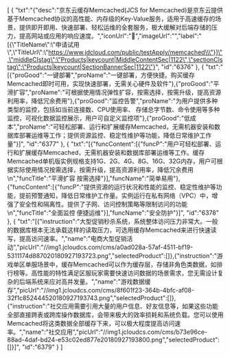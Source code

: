 [
	{
		"txt":"{\"desc\":\"京东云缓存Memcached(JCS for Memcached)是京东云提供基于Memcached协议的高性能、内存级的Key-Value服务，适用于高速缓存的场景，提供即开即用、快速部署、轻松运维的全套服务，极大缓解对后端存储的压力，提高网站或应用的响应速度。\",\"iconUrl\":\"\",\"imageUrl\":\"\",\"label\":\"[{\\\"TitleName\\\":\\\"申请试用\\\",\\\"TitleUrl\\\":\\\"https://www.jdcloud.com/public/testApply/memcached\\\"}]\",\"middleClstag\":\"Products|keycount|MiddleContentSec|1122\",\"sectionClstag\":\"Products|keycount|SectionBannerSec|1122\"}",
		"id":"6376"
	},
	{
		"txt":"[{\"proGood\":\"一键部署\",\"proName\":\"一键部署，方便快捷。购买缓存Memcached即时可用，实现快速部署，无需关心硬件及软件\"},{\"proGood\":\"平滑扩容\",\"proName\":\"可根据使用情况弹性扩容，按需选择，按需升级，提高资源利用率，降低冗余费用\"},{\"proGood\":\"监控告警\",\"proName\":\"为用户提供多种类型的监控，包括如当前连接数、CPU使用率、 存储总字节数、命令使用等多种监控，可视化数据监控展示，用户可自定义监控项\"},{\"proGood\":\"低成本\",\"proName\":\"可轻松部署、运行和扩展缓存Memcached，无需机器安装和数据库部署运维等工作；提供资源监控、稳定性维护等功能，降低日常维护工作量\"}]",
		"id":"6377"
	},
	{
		"txt":"[{\"funcContent\":[{\"funcP\":\"用户可轻松部署、运行和扩展缓存Memcached，无需机器安装和数据库部署运维等工作。缓存Memcached单机版实例规格支持1G、2G、4G、8G、16G、32G内存，用户可根据实际使用情况按需选择，按需升级，提高资源利用率，降低冗余费用\\n\",\"funcTitle\":\"平滑扩容 按需选择\"}],\"funcName\":\"简单易用\"},{\"funcContent\":[{\"funcP\":\"提供资源的运行状况和性能的监控、稳定性维护等功能，提前预警通知，降低日常维护工作量。实例运行在私有网络（VPC）中，增强了安全性和隔离性。提供了子网、访问控制策略等限制访问的功能\\n\",\"funcTitle\":\"全面监控 便捷运维\"}],\"funcName\":\"安全防护\"}]",
		"id":"6378"
	},
	{
		"txt":"[{\"instruction\":\"大型促销秒杀系统，系统整体访问压力非常大。一般的数据库根本无法承载这样的读取压力，可选用缓存Memcached来进行快速读写，提高访问速率。\",\"name\":\"电商大型促销活动\",\"picUrl\":\"//img1.jcloudcs.com/cms/a0ad028a-57af-4511-bf19-5311174d887020180927193723.png\",\"selectedProduct\":[]},{\"instruction\":\"游戏单区单服场景中，缓存Memcached可以作为缓存层，存储非角色类数据，如排行榜等。高性能的特性满足区服玩家需要快速访问数据的场景需求，您无需设计复杂的后端系统来应对高并发量。\",\"name\":\"游戏数据缓存\",\"picUrl\":\"//img1.jcloudcs.com/cms/8f601f23-364b-4bfc-af08-32f1c852444520180927193743.png\",\"selectedProduct\":[]},{\"instruction\":\"社交应用需要引用大量的用户信息、好友信息等，如果这些功能全部直接跨表或跨库操作数据库，会带来极大的效率损耗和系统负载。您可以使用Memcached将这类数据全部缓存下来，可以极大程度提高访问速率。\",\"name\":\"社交应用\",\"picUrl\":\"//img1.jcloudcs.com/cms/b73e96ce-88ad-4daf-bd24-e53c02ed877e20180927193800.png\",\"selectedProduct\":[]}]",
		"id":"6379"
	}
]
